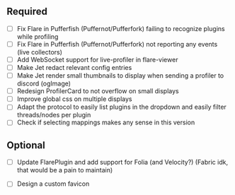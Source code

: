 
## Required

- [ ] Fix Flare in Pufferfish (Puffernot/Pufferfork) failing to recognize plugins while profiling
- [ ] Fix Flare in Pufferfish (Puffernot/Pufferfork) not reporting any events (live collectors)
- [ ] Add WebSocket support for live-profiler in flare-viewer
- [ ] Make Jet redact relevant config entries
- [ ] Make Jet render small thumbnails to display when sending a profiler to discord (ogImage)
- [ ] Redesign ProfilerCard to not overflow on small displays
- [ ] Improve global css on multiple displays
- [ ] Adapt the protocol to easily list plugins in the dropdown and easily filter threads/nodes per plugin
- [ ] Check if selecting mappings makes any sense in this version

## Optional
- [ ] Update FlarePlugin and add support for Folia (and Velocity?) (Fabric idk, that would be a pain to maintain)
- [ ] Design a custom favicon

